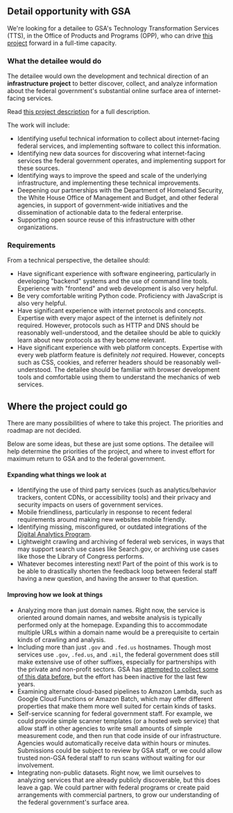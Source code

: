 ## Detail opportunity with GSA

We're looking for a detailee to GSA's Technology Transformation Services (TTS), in the Office of Products and Programs (OPP), who can drive [this project](project.md) forward in a full-time capacity.

### What the detailee would do

The detailee would own the development and technical direction of an **infrastructure project** to better discover, collect, and analyze information about the federal government's substantial online surface area of internet-facing services.

Read [this project description](project.md) for a full description.

The work will include:

* Identifying useful technical information to collect about internet-facing federal services, and implementing software to collect this information.
* Identifying new data sources for discovering what internet-facing services the federal government operates, and implementing support for these sources.
* Identifying ways to improve the speed and scale of the underlying infrastructure, and implementing these technical improvements.
* Deepening our partnerships with the Department of Homeland Security, the White House Office of Management and Budget, and other federal agencies, in support of government-wide initiatives and the dissemination of actionable data to the federal enterprise.
* Supporting open source reuse of this infrastructure with other organizations.

### Requirements

From a technical perspective, the detailee should:

* Have significant experience with software engineering, particularly in developing "backend" systems and the use of command line tools. Experience with "frontend" and web development is also very helpful.
* Be very comfortable writing Python code. Proficiency with JavaScript is also very helpful.
* Have significant experience with internet protocols and concepts. Expertise with every major aspect of the internet is definitely _not_ required. However, protocols such as HTTP and DNS should be reasonably well-understood, and the detailee should be able to quickly learn about new protocols as they become relevant.
* Have significant experience with web platform concepts. Expertise with every web platform feature is definitely _not_ required. However, concepts such as CSS, cookies, and referrer headers should be reasonably well-understood. The detailee should be familiar with browser development tools and comfortable using them to understand the mechanics of web services.


## Where the project could go

There are many possibilities of where to take this project. The priorities and roadmap are not decided.

Below are some ideas, but these are just some options. The detailee will help determine the priorities of the project, and where to invest effort for maximum return to GSA and to the federal government.

#### Expanding what things we look at

* Identifying the use of third party services (such as analytics/behavior trackers, content CDNs, or accessibility tools) and their privacy and security impacts on users of government services.
* Mobile friendliness, particularly in response to recent federal requirements around making new websites mobile friendly.
* Identifying missing, misconfigured, or outdated integrations of the [Digital Analytics Program](https://analytics.usa.gov).
* Lightweight crawling and archiving of federal web services, in ways that may support search use cases like Search.gov, or archiving use cases like those the Library of Congress performs.
* Whatever becomes interesting next! Part of the point of this work is to be able to drastically shorten the feedback loop between federal staff having a new question, and having the answer to that question.

#### Improving how we look at things

* Analyzing more than just domain names. Right now, the service is oriented around domain names, and website analysis is typically performed only at the homepage. Expanding this to accommodate multiple URLs within a domain name would be a prerequisite to certain kinds of crawling and analysis.
* Including more than just `.gov` and `.fed.us` hostnames. Though most services use `.gov`, `.fed.us`, and `.mil`, the federal government does still make extensive use of other suffixes, especially for partnerships with the private and non-profit sectors. GSA has [attempted to collect some of this data before](https://github.com/GSA/govt-urls), but the effort has been inactive for the last few years.
* Examining alternate cloud-based pipelines to Amazon Lambda, such as Google Cloud Functions or Amazon Batch, which may offer different properties that make them more well suited for certain kinds of tasks.
* Self-service scanning for federal government staff. For example, we could provide simple scanner templates (or a hosted web service) that allow staff in other agencies to write small amounts of simple measurement code, and then run that code inside of our infrastructure. Agencies would automatically receive data within hours or minutes. Submissions could be subject to review by GSA staff, or we could allow trusted non-GSA federal staff to run scans without waiting for our involvement.
* Integrating non-public datasets. Right now, we limit ourselves to analyzing services that are already publicly discoverable, but this does leave a gap. We could partner with federal programs or create paid arrangements with commercial partners, to grow our understanding of the federal government's surface area.
